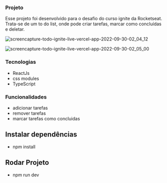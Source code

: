 ### Projeto
Esse projeto foi desenvolvido para o desafio do curso ignite da Rocketseat. Trata-se de um to do list, onde pode criar tarefas, marcar como concluídas e deletar.

![screencapture-todo-ignite-live-vercel-app-2022-09-30-02_04_12](https://user-images.githubusercontent.com/58608300/193194162-b4d590e3-a6ed-4d18-bbb7-f285f61c4e73.png)

![screencapture-todo-ignite-live-vercel-app-2022-09-30-02_05_00](https://user-images.githubusercontent.com/58608300/193194271-2352be1e-817a-4543-a4c7-db53b1ab8520.png)

### Tecnologias
- ReactJs
- css modules
- TypeScript

### Funcionalidades
- adicionar tarefas
- remover tarefas
- marcar tarefas como concluidas

## Instalar dependências
- npm install

## Rodar Projeto
- npm run dev
